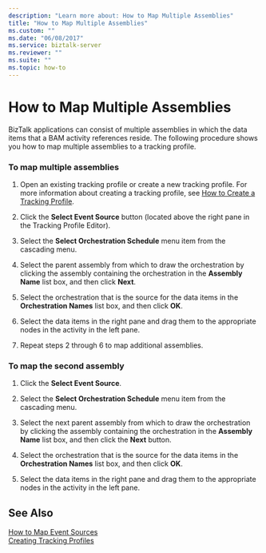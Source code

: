 ```yaml
---
description: "Learn more about: How to Map Multiple Assemblies"
title: "How to Map Multiple Assemblies"
ms.custom: ""
ms.date: "06/08/2017"
ms.service: biztalk-server
ms.reviewer: ""
ms.suite: ""
ms.topic: how-to
---
```

# How to Map Multiple Assemblies
BizTalk applications can consist of multiple assemblies in which the data items that a BAM activity references reside. The following procedure shows you how to map multiple assemblies to a tracking profile.  
  
### To map multiple assemblies  
  
1.  Open an existing tracking profile or create a new tracking profile. For more information about creating a tracking profile, see [How to Create a Tracking Profile](../core/how-to-create-a-tracking-profile.md).  
  
2.  Click the **Select Event Source** button (located above the right pane in the Tracking Profile Editor).  
  
3.  Select the **Select Orchestration Schedule** menu item from the cascading menu.  
  
4.  Select the parent assembly from which to draw the orchestration by clicking the assembly containing the orchestration in the **Assembly Name** list box, and then click **Next**.  
  
5.  Select the orchestration that is the source for the data items in the **Orchestration Names** list box, and then click **OK**.  
  
6.  Select the data items in the right pane and drag them to the appropriate nodes in the activity in the left pane.  
  
7.  Repeat steps 2 through 6 to map additional assemblies.  
  
### To map the second assembly  
  
1.  Click the **Select Event Source**.  
  
2.  Select the **Select Orchestration Schedule** menu item from the cascading menu.  
  
3.  Select the next parent assembly from which to draw the orchestration by clicking the assembly containing the orchestration in the **Assembly Name** list box, and then click the **Next** button.  
  
4.  Select the orchestration that is the source for the data items in the **Orchestration Names** list box, and then click **OK**.  
  
5.  Select the data items in the right pane and drag them to the appropriate nodes in the activity in the left pane.  
  
## See Also  
 [How to Map Event Sources](../core/how-to-map-event-sources.md)   
 [Creating Tracking Profiles](../core/creating-tracking-profiles.md)
